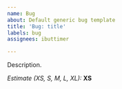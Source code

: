 ```yaml
---
name: Bug
about: Default generic bug template
title: 'Bug: title'
labels: bug
assignees: ibuttimer

---
```


Description.

_Estimate (XS, S, M, L, XL):_ **XS**

